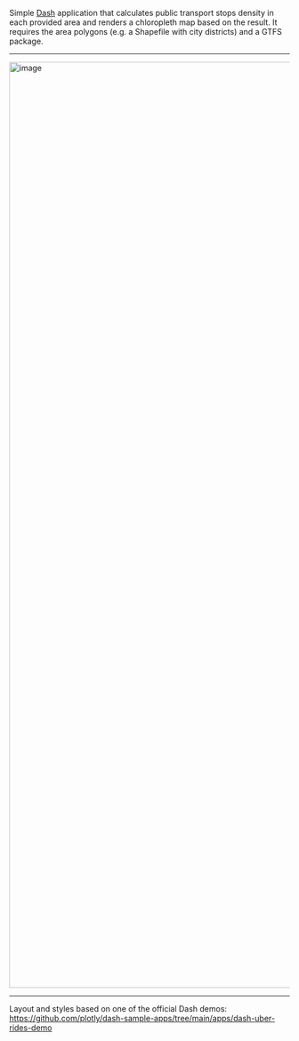 Simple [Dash](https://dash.plotly.com/) application that calculates public transport stops density in each provided area and renders a chloropleth map based on the result.
It requires the area polygons (e.g. a Shapefile with city districts) and a GTFS package.

---


<img width="1665" alt="image" src="https://github.com/user-attachments/assets/8d200f89-0d7d-402a-ad70-4f708159653c">

---

Layout and styles based on one of the official Dash demos: https://github.com/plotly/dash-sample-apps/tree/main/apps/dash-uber-rides-demo
